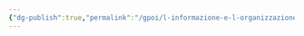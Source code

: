 ```yaml
---
{"dg-publish":true,"permalink":"/gpoi/l-informazione-e-l-organizzazione/","dgPassFrontmatter":true,"created":"2024-12-31T14:06:28.617+01:00","updated":"2024-12-31T14:30:22.103+01:00"}
---
```


